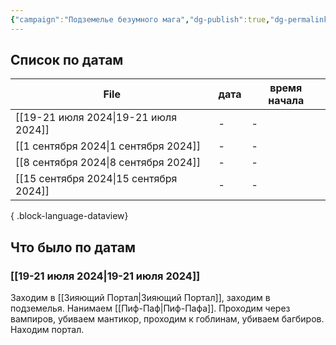 ```yaml
---
{"campaign":"Подземелье безумного мага","dg-publish":true,"dg-permalink":"wdmm-journal","permalink":"/wdmm-journal/","dgPassFrontmatter":true}
---
```


## Список по датам

| File                                      | дата | время начала |
| ----------------------------------------- | ---- | ------------ |
| [[19-21 июля 2024\|19-21 июля 2024]]   | \-   | \-           |
| [[1 сентября 2024\|1 сентября 2024]]   | \-   | \-           |
| [[8 сентября 2024\|8 сентября 2024]]   | \-   | \-           |
| [[15 сентября 2024\|15 сентября 2024]] | \-   | \-           |

{ .block-language-dataview}

## Что было по датам
### [[19-21 июля 2024\|19-21 июля 2024]]
Заходим в [[Зияющий Портал\|Зияющий Портал]], заходим в подземелья. Нанимаем [[Пиф-Паф\|Пиф-Пафа]]. Проходим через вампиров, убиваем мантикор, проходим к гоблинам, убиваем багбиров. Находим портал.
